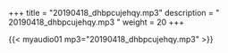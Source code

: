 +++
title = "20190418_dhbpcujehqy.mp3"
description = " 20190418_dhbpcujehqy.mp3 "
weight = 20
+++

{{< myaudio01 mp3="20190418_dhbpcujehqy.mp3" >}}

